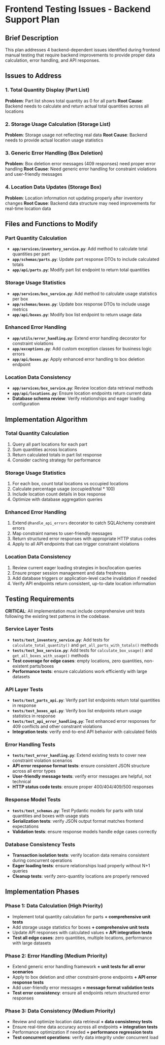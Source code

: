 # Frontend Testing Issues - Backend Support Plan

## Brief Description

This plan addresses 4 backend-dependent issues identified during frontend manual testing that require backend improvements to provide proper data calculation, error handling, and API responses.

## Issues to Address

### 1. Total Quantity Display (Part List)
**Problem**: Part list shows total quantity as 0 for all parts
**Root Cause**: Backend needs to calculate and return actual total quantities across all locations

### 2. Storage Usage Calculation (Storage List)  
**Problem**: Storage usage not reflecting real data
**Root Cause**: Backend needs to provide actual location usage statistics

### 3. Generic Error Handling (Box Deletion)
**Problem**: Box deletion error messages (409 responses) need proper error handling
**Root Cause**: Need generic error handling for constraint violations and user-friendly messages

### 4. Location Data Updates (Storage Box)
**Problem**: Location information not updating properly after inventory changes
**Root Cause**: Backend data structure may need improvements for real-time location data

## Files and Functions to Modify

### Part Quantity Calculation
- **`app/services/inventory_service.py`**: Add method to calculate total quantities per part
- **`app/schemas/parts.py`**: Update part response DTOs to include calculated totals
- **`app/api/parts.py`**: Modify part list endpoint to return total quantities

### Storage Usage Statistics  
- **`app/services/box_service.py`**: Add method to calculate usage statistics per box
- **`app/schemas/boxes.py`**: Update box response DTOs to include usage metrics
- **`app/api/boxes.py`**: Modify box list endpoint to return usage data

### Enhanced Error Handling
- **`app/utils/error_handling.py`**: Extend error handling decorator for constraint violations
- **`app/exceptions.py`**: Add custom exception classes for business logic errors
- **`app/api/boxes.py`**: Apply enhanced error handling to box deletion endpoint

### Location Data Consistency
- **`app/services/box_service.py`**: Review location data retrieval methods
- **`app/api/locations.py`**: Ensure location endpoints return current data
- **Database schema review**: Verify relationships and eager loading configuration

## Implementation Algorithm

### Total Quantity Calculation
1. Query all part locations for each part
2. Sum quantities across locations  
3. Return calculated totals in part list response
4. Consider caching strategy for performance

### Storage Usage Statistics
1. For each box, count total locations vs occupied locations
2. Calculate percentage usage (occupied/total * 100)
3. Include location count details in box response
4. Optimize with database aggregation queries

### Enhanced Error Handling
1. Extend `@handle_api_errors` decorator to catch SQLAlchemy constraint errors
2. Map constraint names to user-friendly messages
3. Return structured error responses with appropriate HTTP status codes
4. Apply to all API endpoints that can trigger constraint violations

### Location Data Consistency
1. Review current eager loading strategies in box/location queries
2. Ensure proper session management and data freshness
3. Add database triggers or application-level cache invalidation if needed
4. Verify API endpoints return consistent, up-to-date location information

## Testing Requirements

**CRITICAL**: All implementation must include comprehensive unit tests following the existing test patterns in the codebase.

### Service Layer Tests
- **`tests/test_inventory_service.py`**: Add tests for `calculate_total_quantity()` and `get_all_parts_with_totals()` methods
- **`tests/test_box_service.py`**: Add tests for `calculate_box_usage()` and `get_all_boxes_with_usage()` methods
- **Test coverage for edge cases**: empty locations, zero quantities, non-existent parts/boxes
- **Performance tests**: ensure calculations work efficiently with large datasets

### API Layer Tests
- **`tests/test_parts_api.py`**: Verify part list endpoints return total quantities in response
- **`tests/test_boxes_api.py`**: Verify box list endpoints return usage statistics in response  
- **`tests/test_api_error_handling.py`**: Test enhanced error responses for 409 conflicts and other constraint violations
- **Integration tests**: verify end-to-end API behavior with calculated fields

### Error Handling Tests
- **`tests/test_error_handling.py`**: Extend existing tests to cover new constraint violation scenarios
- **API error response format tests**: ensure consistent JSON structure across all error types
- **User-friendly message tests**: verify error messages are helpful, not technical
- **HTTP status code tests**: ensure proper 400/404/409/500 responses

### Response Model Tests
- **`tests/test_schemas.py`**: Test Pydantic models for parts with total quantities and boxes with usage stats
- **Serialization tests**: verify JSON output format matches frontend expectations
- **Validation tests**: ensure response models handle edge cases correctly

### Database Consistency Tests
- **Transaction isolation tests**: verify location data remains consistent during concurrent operations
- **Eager loading tests**: ensure relationships load properly without N+1 queries
- **Cleanup tests**: verify zero-quantity locations are properly removed

## Implementation Phases

### Phase 1: Data Calculation (High Priority)
- Implement total quantity calculation for parts **+ comprehensive unit tests**
- Add storage usage statistics for boxes **+ comprehensive unit tests**  
- Update API responses with calculated values **+ API integration tests**
- **Test all edge cases**: zero quantities, multiple locations, performance with large datasets

### Phase 2: Error Handling (Medium Priority)  
- Extend generic error handling framework **+ unit tests for all error scenarios**
- Apply to box deletion and other constraint-prone endpoints **+ API error response tests**
- Add user-friendly error messages **+ message format validation tests**
- **Test error consistency**: ensure all endpoints return structured error responses

### Phase 3: Data Consistency (Medium Priority)
- Review and optimize location data retrieval **+ data consistency tests**
- Ensure real-time data accuracy across all endpoints **+ integration tests**
- Performance optimization if needed **+ performance regression tests**
- **Test concurrent operations**: verify data integrity under concurrent load
